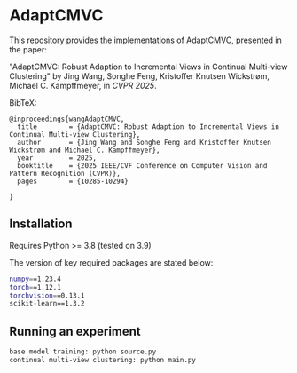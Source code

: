 # AdaptCMVC

This repository provides the implementations of AdaptCMVC, presented in the paper:

"AdaptCMVC: Robust Adaption to Incremental Views in Continual Multi-view Clustering" by
Jing Wang, Songhe Feng, Kristoffer Knutsen Wickstrøm, Michael C. Kampffmeyer, in _CVPR 2025_.

BibTeX:
```text
@inproceedings{wangAdaptCMVC,
  title        = {AdaptCMVC: Robust Adaption to Incremental Views in Continual Multi-view Clustering},
  author       = {Jing Wang and Songhe Feng and Kristoffer Knutsen Wickstrøm and Michael C. Kampffmeyer},
  year         = 2025,
  booktitle    = {2025 IEEE/CVF Conference on Computer Vision and Pattern Recognition (CVPR)},
  pages        = {10285-10294}

}
```


## Installation
Requires Python >= 3.8 (tested on 3.9)

The version of key required packages are stated below:
```bash
numpy==1.23.4
torch==1.12.1
torchvision==0.13.1
scikit-learn==1.3.2
```

## Running an experiment
```bash
base model training: python source.py
continual multi-view clustering: python main.py
```
